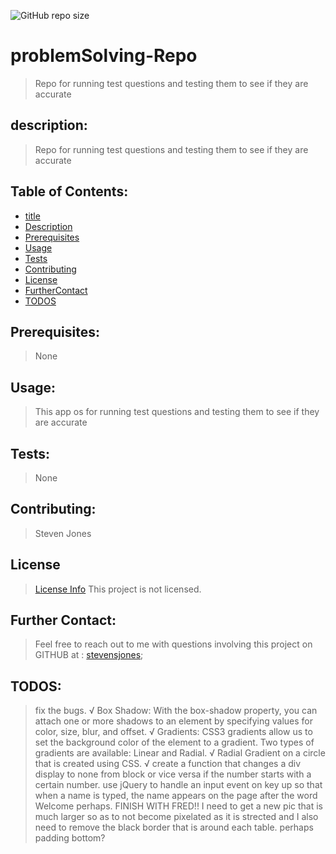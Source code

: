 ![GitHub repo size](https://img.shields.io/github/repo-size/stevensjones/problemSolving-Repo)

# problemSolving-Repo
> Repo for running test questions and testing them to see if they are accurate

## description: 
> Repo for running test questions and testing them to see if they are accurate

## Table of Contents:
- [title](#title)
- [Description](#Description)
- [Prerequisites](#Prerequisites)
- [Usage](#Usage)
- [Tests](#Tests)
- [Contributing](#Contributing)
- [License](#License)
- [FurtherContact](#FurtherContact)
- [TODOS](#TODOS)

## Prerequisites:
> None
    
## Usage:
> This app os for running test questions and testing them to see if they are accurate
    
## Tests:
> None
    
## Contributing:
> Steven Jones
    
## License
> [License Info](https://opensource.org/licenses/lot )
This project is not licensed. 

## Further Contact:
> Feel free to reach out to me with questions involving this project on GITHUB at : [stevensjones](https://github.com/stevensjones);

## TODOS: 
> fix the bugs. √
> Box Shadow: With the box-shadow property, you can attach one or more shadows to an element by specifying values for color, size, blur, and offset. √
> Gradients: CSS3 gradients allow us to set the background color of the element to a gradient. Two types of gradients are available: Linear and Radial. √
> Radial Gradient on a circle that is created using CSS. √
> create a function that changes a div display to none from block or vice versa if the number starts with a certain number.
> use jQuery to handle an input event on key up so that when a name is typed, the name appears on the page after the word Welcome perhaps. FINISH WITH FRED!!
> I need to get a new pic that is much larger so as to not become pixelated as it is strected and I also need to remove the black border that is around each table. perhaps padding bottom?
